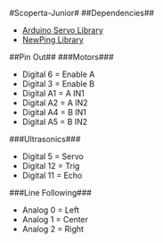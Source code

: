 #Scoperta-Junior#
##Dependencies##
* [Arduino Servo Library](http://arduino.cc/en/Reference/Servo)
* [NewPing Library](http://playground.arduino.cc/Code/NewPing)

##Pin Out##
###Motors###
* Digital 6 = Enable A
* Digital 3 = Enable B 
* Digital A1 = A IN1 
* Digital A2 = A IN2 
* Digital A4 = B IN1 
* Digital A5 = B IN2 

###Ultrasonics###
* Digital 5 = Servo
* Digital 12 = Trig
* Digital 11 = Echo

###Line Following###
* Analog 0 = Left
* Analog 1 = Center
* Analog 2 = Right
